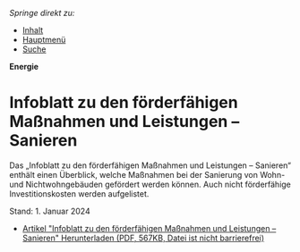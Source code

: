 _Springe direkt zu:_

- [Inhalt](https://www.bafa.de/SharedDocs/Downloads/DE/Energie/SharedDocs/Downloads/DE/Energie/beg_infoblatt_foerderfaehige_kosten.html?nn=1465576#main)
- [Hauptmenü](https://www.bafa.de/SharedDocs/Downloads/DE/Energie/SharedDocs/Downloads/DE/Energie/beg_infoblatt_foerderfaehige_kosten.html?nn=1465576#navPrimary)
- [Suche](https://www.bafa.de/SharedDocs/Downloads/DE/Energie/SharedDocs/Downloads/DE/Energie/beg_infoblatt_foerderfaehige_kosten.html?nn=1465576#search)

**Energie**

# Infoblatt zu den förderfähigen Maßnahmen und Leistungen – Sanieren

Das „Infoblatt zu den förderfähigen Maßnahmen und Leistungen – Sanieren“ enthält einen Überblick, welche Maßnahmen bei der Sanierung von Wohn- und Nichtwohngebäuden gefördert werden können. Auch nicht förderfähige Investitionskosten werden aufgelistet.

Stand: 1. Januar 2024

- [Artikel "Infoblatt zu den förderfähigen Maßnahmen und Leistungen – Sanieren" Herunterladen (PDF, 567KB, Datei ist nicht barrierefrei)](https://www.bafa.de/SharedDocs/Downloads/DE/Energie/beg_infoblatt_foerderfaehige_kosten.pdf?__blob=publicationFile&v=7 "Öffnet im neuen Fenster")